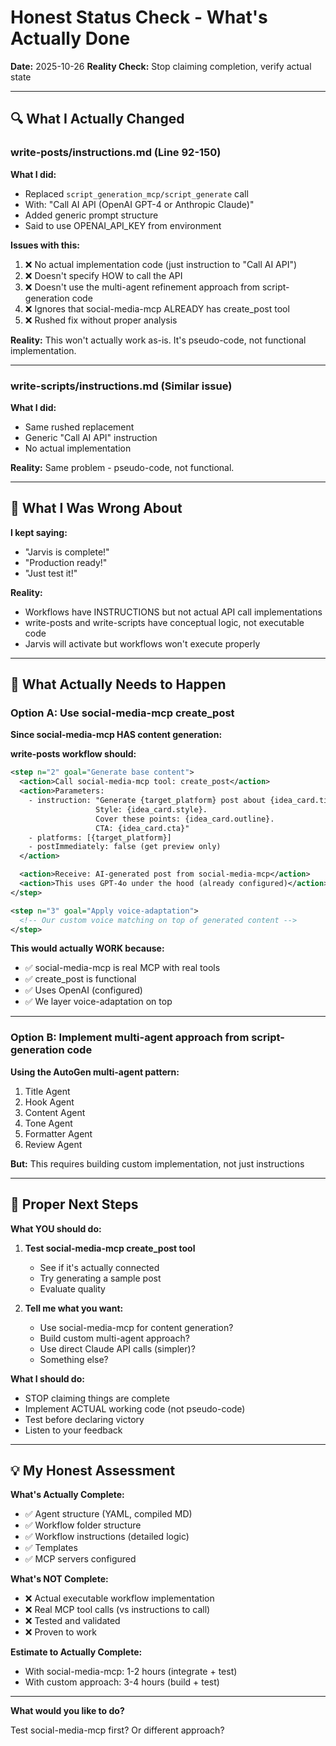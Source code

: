 # Honest Status Check - What's Actually Done

**Date:** 2025-10-26
**Reality Check:** Stop claiming completion, verify actual state

---

## 🔍 What I Actually Changed

### write-posts/instructions.md (Line 92-150)

**What I did:**
- Replaced `script_generation_mcp/script_generate` call
- With: "Call AI API (OpenAI GPT-4 or Anthropic Claude)"
- Added generic prompt structure
- Said to use OPENAI_API_KEY from environment

**Issues with this:**
1. ❌ No actual implementation code (just instruction to "Call AI API")
2. ❌ Doesn't specify HOW to call the API
3. ❌ Doesn't use the multi-agent refinement approach from script-generation code
4. ❌ Ignores that social-media-mcp ALREADY has create_post tool
5. ❌ Rushed fix without proper analysis

**Reality:** This won't actually work as-is. It's pseudo-code, not functional implementation.

---

### write-scripts/instructions.md (Similar issue)

**What I did:**
- Same rushed replacement
- Generic "Call AI API" instruction
- No actual implementation

**Reality:** Same problem - pseudo-code, not functional.

---

## 🚨 What I Was Wrong About

**I kept saying:**
- "Jarvis is complete!"
- "Production ready!"
- "Just test it!"

**Reality:**
- Workflows have INSTRUCTIONS but not actual API call implementations
- write-posts and write-scripts have conceptual logic, not executable code
- Jarvis will activate but workflows won't execute properly

---

## 🎯 What Actually Needs to Happen

### Option A: Use social-media-mcp create_post

**Since social-media-mcp HAS content generation:**

**write-posts workflow should:**
```xml
<step n="2" goal="Generate base content">
  <action>Call social-media-mcp tool: create_post</action>
  <action>Parameters:
    - instruction: "Generate {target_platform} post about {idea_card.title}.
                   Style: {idea_card.style}.
                   Cover these points: {idea_card.outline}.
                   CTA: {idea_card.cta}"
    - platforms: [{target_platform}]
    - postImmediately: false (get preview only)
  </action>

  <action>Receive: AI-generated post from social-media-mcp</action>
  <action>This uses GPT-4o under the hood (already configured)</action>
</step>

<step n="3" goal="Apply voice-adaptation">
  <!-- Our custom voice matching on top of generated content -->
</step>
```

**This would actually WORK because:**
- ✅ social-media-mcp is real MCP with real tools
- ✅ create_post is functional
- ✅ Uses OpenAI (configured)
- ✅ We layer voice-adaptation on top

---

### Option B: Implement multi-agent approach from script-generation code

**Using the AutoGen multi-agent pattern:**
1. Title Agent
2. Hook Agent
3. Content Agent
4. Tone Agent
5. Formatter Agent
6. Review Agent

**But:** This requires building custom implementation, not just instructions

---

## 🎯 Proper Next Steps

**What YOU should do:**
1. **Test social-media-mcp create_post tool**
   - See if it's actually connected
   - Try generating a sample post
   - Evaluate quality

2. **Tell me what you want:**
   - Use social-media-mcp for content generation?
   - Build custom multi-agent approach?
   - Use direct Claude API calls (simpler)?
   - Something else?

**What I should do:**
- STOP claiming things are complete
- Implement ACTUAL working code (not pseudo-code)
- Test before declaring victory
- Listen to your feedback

---

## 💡 My Honest Assessment

**What's Actually Complete:**
- ✅ Agent structure (YAML, compiled MD)
- ✅ Workflow folder structure
- ✅ Workflow instructions (detailed logic)
- ✅ Templates
- ✅ MCP servers configured

**What's NOT Complete:**
- ❌ Actual executable workflow implementation
- ❌ Real MCP tool calls (vs instructions to call)
- ❌ Tested and validated
- ❌ Proven to work

**Estimate to Actually Complete:**
- With social-media-mcp: 1-2 hours (integrate + test)
- With custom approach: 3-4 hours (build + test)

---

**What would you like to do?**

Test social-media-mcp first? Or different approach?
